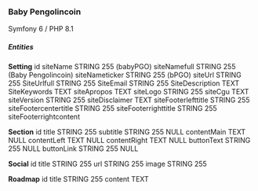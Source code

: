 ### Baby Pengolincoin

Symfony 6 / PHP 8.1

##### Entities

**Setting**
id
siteName STRING 255 (babyPGO)
siteNamefull STRING 255 (Baby Pengolincoin)
siteNameticker STRING 255 (bPGO)
siteUrl STRING 255
SiteUrlfull STRING 255
SiteEmail STRING 255
SiteDescription TEXT
SiteKeywords TEXT
siteApropos TEXT
siteLogo STRING 255
siteCgu TEXT
siteVersion STRING 255
siteDisclaimer TEXT
siteFooterlefttitle STRING 255
siteFootercentertitle STRING 255
siteFooterrighttitle STRING 255
siteFooterrightcontent

**Section**
id
title STRING 255
subtitle STRING 255 NULL
contentMain TEXT NULL
contentLeft TEXT NULL
contentRight TEXT NULL
buttonText STRING 255 NULL
buttonLink STRING 255 NULL

**Social**
id
title STRING 255
url STRING 255
image STRING 255

**Roadmap**
id
title STRING 255
content TEXT


